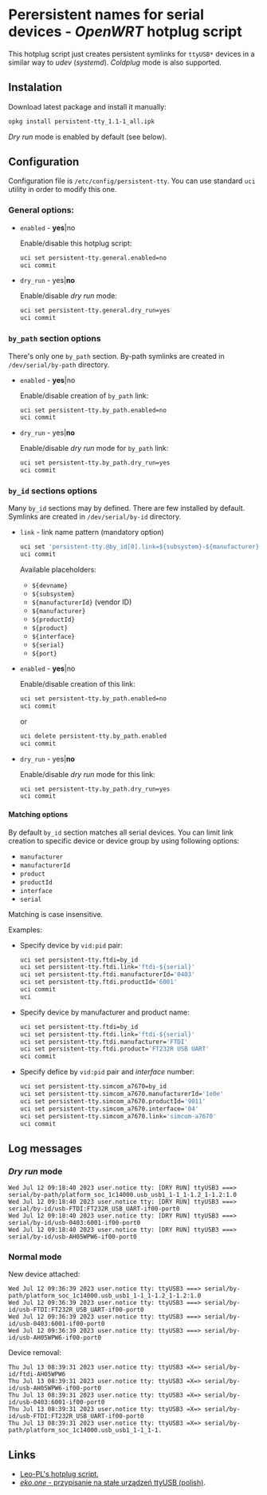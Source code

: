 # Perersistent names for serial devices - *OpenWRT* hotplug script

This hotplug script just creates persistent symlinks for `ttyUSB*` devices in a similar way to *udev* (*systemd*). *Coldplug* mode is also supported.

## Instalation

Download latest package and install it manually:

```sh
opkg install persistent-tty_1.1-1_all.ipk
```

*Dry run* mode is enabled by default (see below).

## Configuration

Configuration file is `/etc/config/persistent-tty`. You can use standard `uci` utility in order to modify this one.

### General options:

* `enabled` - **yes**|no

    Enable/disable this hotplug script:

    ```sh
    uci set persistent-tty.general.enabled=no
    uci commit
    ```

* `dry_run` - yes|**no**

    Enable/disable *dry run* mode:

    ```sh
    uci set persistent-tty.general.dry_run=yes
    uci commit
    ```

### `by_path` section options

There's only one `by_path` section.
By-path symlinks are created in `/dev/serial/by-path` directory.

* `enabled` - **yes**|no

    Enable/disable creation of `by_path` link:

    ```sh
    uci set persistent-tty.by_path.enabled=no
    uci commit
    ```

* `dry_run` - yes|**no**

    Enable/disable *dry run* mode for `by_path` link:

    ```sh
    uci set persistent-tty.by_path.dry_run=yes
    uci commit
    ```

### `by_id` sections options

Many `by_id` sections may by defined. There are few installed by default.
Symlinks are created in `/dev/serial/by-id` directory.

* `link` - link name pattern (mandatory option)

    ```sh
    uci set 'persistent-tty.@by_id[0].link=${subsystem}-${manufacturer}:${product}-if${interface}-port${port}'
    uci commit
    ```

    Available placeholders:

    * `${devname}`
    * `${subsystem}`
    * `${manufacturerId}` (vendor ID)
    * `${manufacturer}`
    * `${productId}`
    * `${product}`
    * `${interface}`
    * `${serial}`
    * `${port}`

* `enabled` - **yes**|no

    Enable/disable creation of this link:

    ```sh
    uci set persistent-tty.by_path.enabled=no
    uci commit
    ```

    or

    ```sh
    uci delete persistent-tty.by_path.enabled
    uci commit
    ```

* `dry_run` - yes|**no**

    Enable/disable *dry run* mode for this link:

    ```sh
    uci set persistent-tty.by_path.dry_run=yes
    uci commit
    ```

#### Matching options

By default `by_id` section matches all serial devices.
You can limit link creation to specific device or device group by using following options:

* `manufacturer`
* `manufacturerId`
* `product`
* `productId`
* `interface`
* `serial`

Matching is case insensitive.

Examples:

* Specify device by `vid:pid` pair:

    ```sh
    uci set persistent-tty.ftdi=by_id
    uci set persistent-tty.ftdi.link='ftdi-${serial}'
    uci set persistent-tty.ftdi.manufacturerId='0403'
    uci set persistent-tty.ftdi.productId='6001'
    uci commit
    uci 
    ```

* Specify device by manufacturer and product name:

    ```sh
    uci set persistent-tty.ftdi=by_id
    uci set persistent-tty.ftdi.link='ftdi-${serial}'
    uci set persistent-tty.ftdi.manufacturer='FTDI'
    uci set persistent-tty.ftdi.product='FT232R USB UART'
    uci commit
    ```

* Specify defice by `vid:pid` pair and *interface* number:

    ```sh
    uci set persistent-tty.simcom_a7670=by_id
    uci set persistent-tty.simcom_a7670.manufacturerId='1e0e'
    uci set persistent-tty.simcom_a7670.productId='9011'
    uci set persistent-tty.simcom_a7670.interface='04'
    uci set persistent-tty.simcom_a7670.link='simcom-a7670'
    uci commit

    ```

## Log messages

### *Dry run* mode

```
Wed Jul 12 09:18:40 2023 user.notice tty: [DRY RUN] ttyUSB3 ===> serial/by-path/platform_soc_1c14000.usb_usb1_1-1_1-1.2_1-1.2:1.0
Wed Jul 12 09:18:40 2023 user.notice tty: [DRY RUN] ttyUSB3 ===> serial/by-id/usb-FTDI:FT232R_USB_UART-if00-port0
Wed Jul 12 09:18:40 2023 user.notice tty: [DRY RUN] ttyUSB3 ===> serial/by-id/usb-0403:6001-if00-port0
Wed Jul 12 09:18:40 2023 user.notice tty: [DRY RUN] ttyUSB3 ===> serial/by-id/usb-AH05WPW6-if00-port0
```

### Normal mode

New device attached:

```
Wed Jul 12 09:36:39 2023 user.notice tty: ttyUSB3 ===> serial/by-path/platform_soc_1c14000.usb_usb1_1-1_1-1.2_1-1.2:1.0
Wed Jul 12 09:36:39 2023 user.notice tty: ttyUSB3 ===> serial/by-id/usb-FTDI:FT232R_USB_UART-if00-port0
Wed Jul 12 09:36:39 2023 user.notice tty: ttyUSB3 ===> serial/by-id/usb-0403:6001-if00-port0
Wed Jul 12 09:36:39 2023 user.notice tty: ttyUSB3 ===> serial/by-id/usb-AH05WPW6-if00-port0
```

Device removal:

```
Thu Jul 13 08:39:31 2023 user.notice tty: ttyUSB3 =X=> serial/by-id/ftdi-AH05WPW6
Thu Jul 13 08:39:31 2023 user.notice tty: ttyUSB3 =X=> serial/by-id/usb-AH05WPW6-if00-port0
Thu Jul 13 08:39:31 2023 user.notice tty: ttyUSB3 =X=> serial/by-id/usb-0403:6001-if00-port0
Thu Jul 13 08:39:31 2023 user.notice tty: ttyUSB3 =X=> serial/by-id/usb-FTDI:FT232R_USB_UART-if00-port0
Thu Jul 13 08:39:31 2023 user.notice tty: ttyUSB3 =X=> serial/by-path/platform_soc_1c14000.usb_usb1_1-1_1-1.
```

## Links

* [Leo-PL's hotplug script](//gist.github.com/Leo-PL/b5ee737e49b34c1551dba6c182707c8e),
* [*eko.one* - przypisanie na stałe urządzeń ttyUSB (polish)](//eko.one.pl/forum/viewtopic.php?id=13452).